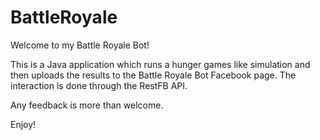 # BattleRoyale

Welcome to my Battle Royale Bot!

This is a Java application which runs a hunger games like simulation and then uploads the results to the Battle Royale Bot Facebook page.
The interaction is done through the RestFB API.

Any feedback is more than welcome.

Enjoy!
